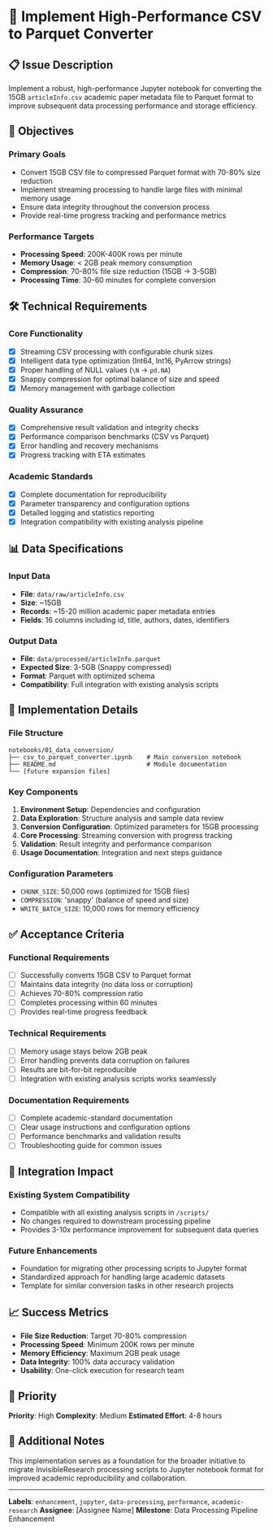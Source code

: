 # 🔄 Implement High-Performance CSV to Parquet Converter

## 📋 Issue Description

Implement a robust, high-performance Jupyter notebook for converting the 15GB `articleInfo.csv` academic paper metadata file to Parquet format to improve subsequent data processing performance and storage efficiency.

## 🎯 Objectives

### Primary Goals
- Convert 15GB CSV file to compressed Parquet format with 70-80% size reduction
- Implement streaming processing to handle large files with minimal memory usage
- Ensure data integrity throughout the conversion process
- Provide real-time progress tracking and performance metrics

### Performance Targets
- **Processing Speed**: 200K-400K rows per minute
- **Memory Usage**: < 2GB peak memory consumption
- **Compression**: 70-80% file size reduction (15GB → 3-5GB)
- **Processing Time**: 30-60 minutes for complete conversion

## 🛠️ Technical Requirements

### Core Functionality
- [x] Streaming CSV processing with configurable chunk sizes
- [x] Intelligent data type optimization (Int64, Int16, PyArrow strings)
- [x] Proper handling of NULL values (`\N` → `pd.NA`)
- [x] Snappy compression for optimal balance of size and speed
- [x] Memory management with garbage collection

### Quality Assurance
- [x] Comprehensive result validation and integrity checks
- [x] Performance comparison benchmarks (CSV vs Parquet)
- [x] Error handling and recovery mechanisms
- [x] Progress tracking with ETA estimates

### Academic Standards
- [x] Complete documentation for reproducibility
- [x] Parameter transparency and configuration options
- [x] Detailed logging and statistics reporting
- [x] Integration compatibility with existing analysis pipeline

## 📊 Data Specifications

### Input Data
- **File**: `data/raw/articleInfo.csv`
- **Size**: ~15GB
- **Records**: ~15-20 million academic paper metadata entries
- **Fields**: 16 columns including id, title, authors, dates, identifiers

### Output Data
- **File**: `data/processed/articleInfo.parquet`
- **Expected Size**: 3-5GB (Snappy compressed)
- **Format**: Parquet with optimized schema
- **Compatibility**: Full integration with existing analysis scripts

## 🎯 Implementation Details

### File Structure
```
notebooks/01_data_conversion/
├── csv_to_parquet_converter.ipynb    # Main conversion notebook
├── README.md                         # Module documentation
└── [future expansion files]
```

### Key Components
1. **Environment Setup**: Dependencies and configuration
2. **Data Exploration**: Structure analysis and sample data review
3. **Conversion Configuration**: Optimized parameters for 15GB processing
4. **Core Processing**: Streaming conversion with progress tracking
5. **Validation**: Result integrity and performance comparison
6. **Usage Documentation**: Integration and next steps guidance

### Configuration Parameters
- `CHUNK_SIZE`: 50,000 rows (optimized for 15GB files)
- `COMPRESSION`: 'snappy' (balance of speed and size)
- `WRITE_BATCH_SIZE`: 10,000 rows for memory efficiency

## ✅ Acceptance Criteria

### Functional Requirements
- [ ] Successfully converts 15GB CSV to Parquet format
- [ ] Maintains data integrity (no data loss or corruption)
- [ ] Achieves 70-80% compression ratio
- [ ] Completes processing within 60 minutes
- [ ] Provides real-time progress feedback

### Technical Requirements
- [ ] Memory usage stays below 2GB peak
- [ ] Error handling prevents data corruption on failures
- [ ] Results are bit-for-bit reproducible
- [ ] Integration with existing analysis scripts works seamlessly

### Documentation Requirements
- [ ] Complete academic-standard documentation
- [ ] Clear usage instructions and configuration options
- [ ] Performance benchmarks and validation results
- [ ] Troubleshooting guide for common issues

## 🔗 Integration Impact

### Existing System Compatibility
- Compatible with all existing analysis scripts in `/scripts/`
- No changes required to downstream processing pipeline
- Provides 3-10x performance improvement for subsequent data queries

### Future Enhancements
- Foundation for migrating other processing scripts to Jupyter format
- Standardized approach for handling large academic datasets
- Template for similar conversion tasks in other research projects

## 📈 Success Metrics

- **File Size Reduction**: Target 70-80% compression
- **Processing Speed**: Minimum 200K rows per minute
- **Memory Efficiency**: Maximum 2GB peak usage
- **Data Integrity**: 100% data accuracy validation
- **Usability**: One-click execution for research team

## 🎯 Priority

**Priority**: High
**Complexity**: Medium
**Estimated Effort**: 4-8 hours

## 📝 Additional Notes

This implementation serves as a foundation for the broader initiative to migrate InvisibleResearch processing scripts to Jupyter notebook format for improved academic reproducibility and collaboration.

---

**Labels**: `enhancement`, `jupyter`, `data-processing`, `performance`, `academic-research`
**Assignee**: [Assignee Name]
**Milestone**: Data Processing Pipeline Enhancement

